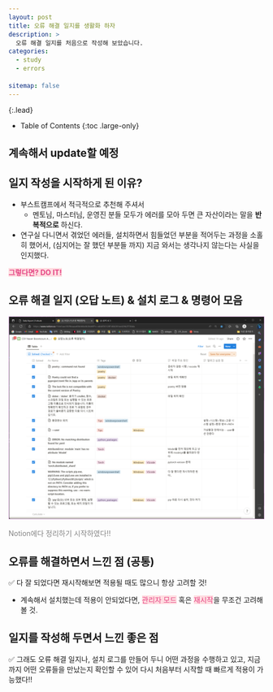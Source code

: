 ```yaml
---
layout: post
title: 오류 해결 일지를 생활화 하자
description: >
  오류 해결 일지를 처음으로 작성해 보았습니다.
categories:
  - study
  - errors

sitemap: false
---
```



{:.lead}



- Table of Contents
{:toc .large-only}
## 계속해서 update할 예정

## 일지 작성을 시작하게 된 이유?
- 부스트캠프에서 적극적으로 추천해 주셔서
  - 멘토님, 마스터님, 운영진 분들 모두가 에러를 모아 두면 큰 자산이라는 말을 **반복적으로** 하신다.
- 연구실 다니면서 겪었던 에러들, 설치하면서 힘들었던 부분을 적어두는 과정을 소홀히 했어서, (심지어는 잘 했던 부분들 까지) 지금 와서는 생각나지 않는다는 사실을 인지했다.

<span style="color: #e54685;background-color:#ffdce0">**그렇다면? DO IT!**</span>  
## 오류 해결 일지 (오답 노트) & 설치 로그 & 명령어 모음  

![800x400](\assets\img\blog\오류해결일지.png "Large example image")
 
<span style="color: #848484">Notion에다 정리하기 시작하였다!!</span>  

## 오류를 해결하면서 느낀 점 (공통)

✅ 다 잘 되었다면 재시작해보면 적용될 때도 많으니 항상 고려할 것! 
- 계속해서 설치했는데 적용이 안되었다면, <span style="color: #e54685;background-color:#ffdce0">관리자 모드</span> 혹은 <span style="color: #e54685;background-color:#ffdce0">재시작</span>을 무조건 고려해볼 것.

## 일지를 작성해 두면서 느낀 **좋은 점**

✅ 그래도 오류 해결 일지나, 설치 로그를 만들어 두니 어떤 과정을 수행하고 있고, 지금까지 어떤 오류들을 만났는지 확인할 수 있어 다시 처음부터 시작할 때 빠르게 적용이 가능했다!!


